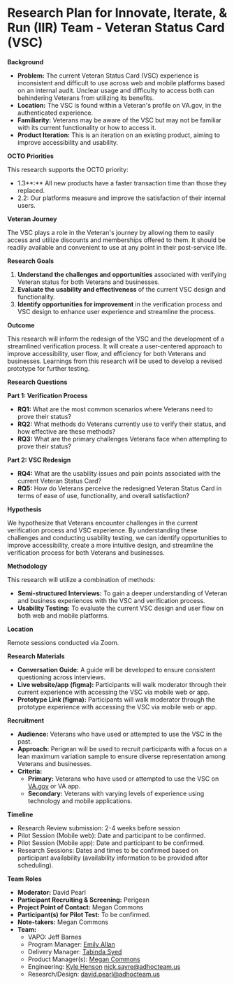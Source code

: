# Research Plan for Innovate, Iterate, & Run (IIR) Team - Veteran Status Card (VSC)

**Background**

- **Problem:** The current Veteran Status Card (VSC) experience is inconsistent and difficult to use across web and mobile platforms based on an internal audit. Unclear usage and difficulty to access both can behindering Veterans from utilizing its benefits.
- **Location:** The VSC is found within a Veteran's profile on VA.gov, in the authenticated experience.
- **Familiarity:** Veterans may be aware of the VSC but may not be familiar with its current functionality or how to access it.
- **Product Iteration:** This is an iteration on an existing product, aiming to improve accessibility and usability.

**OCTO Priorities**

This research supports the OCTO priority:

- 1.3**:** All new products have a faster transaction time than those they replaced.
- 2.2: Our platforms measure and improve the satisfaction of their internal users.

**Veteran Journey**

The VSC plays a role in the Veteran's journey by allowing them to easily access and utilize discounts and memberships offered to them. It should be readily available and convenient to use at any point in their post-service life.

**Research Goals**

1. **Understand the challenges and opportunities** associated with verifying Veteran status for both Veterans and businesses.
2. **Evaluate the usability and effectiveness** of the current VSC design and functionality.
3. **Identify opportunities for improvement** in the verification process and VSC design to enhance user experience and streamline the process.

**Outcome**

This research will inform the redesign of the VSC and the development of a streamlined verification process. It will create a user-centered approach to improve accessibility, user flow, and efficiency for both Veterans and businesses. Learnings from this research will be used to develop a revised prototype for further testing.

**Research Questions**

**Part 1: Verification Process**

- **RQ1:** What are the most common scenarios where Veterans need to prove their status?
- **RQ2:** What methods do Veterans currently use to verify their status, and how effective are these methods?
- **RQ3:** What are the primary challenges Veterans face when attempting to prove their status?

**Part 2: VSC Redesign**

- **RQ4:** What are the usability issues and pain points associated with the current Veteran Status Card?
- **RQ5:** How do Veterans perceive the redesigned Veteran Status Card in terms of ease of use, functionality, and overall satisfaction?

**Hypothesis**

We hypothesize that Veterans encounter challenges in the current verification process and VSC experience. By understanding these challenges and conducting usability testing, we can identify opportunities to improve accessibility, create a more intuitive design, and streamline the verification process for both Veterans and businesses.

**Methodology**

This research will utilize a combination of methods:

- **Semi-structured Interviews:** To gain a deeper understanding of Veteran and business experiences with the VSC and verification process.
- **Usability Testing:** To evaluate the current VSC design and user flow on both web and mobile platforms.

**Location**

Remote sessions conducted via Zoom.

**Research Materials**

- **Conversation Guide:** A guide will be developed to ensure consistent questioning across interviews.
- **Live website/app (figma):** Participants will walk moderator through their current experience with accessing the VSC via mobile web or app.
- **Prototype Link (figma):** Participants will walk moderator through the prototype experience with accessing the VSC via mobile web or app.

**Recruitment**

- **Audience:** Veterans who have used or attempted to use the VSC in the past.
- **Approach:** Perigean will be used to recruit participants with a focus on a lean maximum variation sample to ensure diverse representation among Veterans and businesses.
- **Criteria:**
    - **Primary:** Veterans who have used or attempted to use the VSC on [VA.gov](http://VA.gov) or VA app.
    - **Secondary:** Veterans with varying levels of experience using technology and mobile applications.

**Timeline**

- Research Review submission: 2-4 weeks before session
- Pilot Session (Mobile web): Date and participant to be confirmed.
- Pilot Session (Mobile app): Date and participant to be confirmed.
- Research Sessions: Dates and times to be confirmed based on participant availability (availability information to be provided after scheduling).

**Team Roles**

- **Moderator:** David Pearl
- **Participant Recruiting & Screening:** Perigean
- **Project Point of Contact:** Megan Commons
- **Participant(s) for Pilot Test:** To be confirmed.
- **Note-takers:** Megan Commons
- **Team:**
    - VAPO: Jeff Barnes
    - Program Manager: [Emily Allan](mailto:emily@oddball.io)
    - Delivery Manager: [Tabinda Syed](mailto:tabinda.syed@oddball.io)
    - Product Manager(s): [Megan Commons](mailto:megan.commons@oddball.io)
    - Engineering: [Kyle Henson](mailto:kyle.henson@oddball.io) [nick.sayre@adhocteam.us](mailto:nick.sayre@adhocteam.us)
    - Research/Design: [david.pearl@adhocteam.us](mailto:david.pearl@adhocteam.us)
